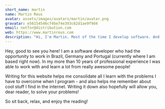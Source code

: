 ```yaml
---
short_name: martin
name: Martin Reus
avatar: assets/images/avatars/martin/avatar.png
gravatar: e56154546cf4be74e393c62d1ae9f9d4
email: notfor@distribution.com
web: https://www.martinreus.com
description: "Hi, I'm Martin. Most of the time I develop software. And when I program, sometimes I do not know how to do stuff. An then I search about stuff and learn. But then after some time, my brain tricks me and makes me forget stuff. So with this website I intend to write down stuff I learn so that it is forged into my brain and in the process I hope to also help others solve their problems! :)"
---
```

Hey, good to see you here! I am a software developer who had the opportunity to work in Brazil, Germany and Portugal (currently where I am based right now). In my more than 10 years of professional experience I was able to work with and learn a lot from really awesome people!

Writing for this website helps me consolidate all I learn with the problems I have to overcome when I program - and also helps me remember about cool stuff I find in the internet. Writing it down also hopefully will allow you, dear reader, to solve your problems!

So sit back, relax, and enjoy the reading!
